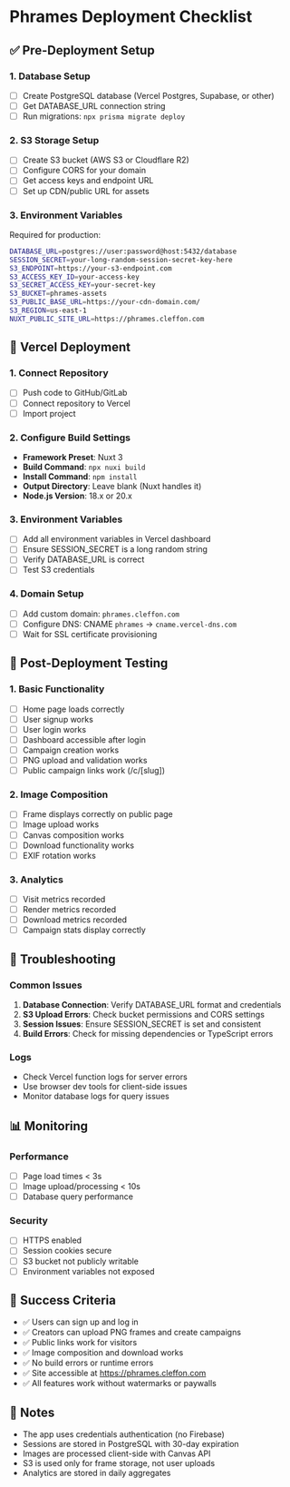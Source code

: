 # Phrames Deployment Checklist

## ✅ Pre-Deployment Setup

### 1. Database Setup
- [ ] Create PostgreSQL database (Vercel Postgres, Supabase, or other)
- [ ] Get DATABASE_URL connection string
- [ ] Run migrations: `npx prisma migrate deploy`

### 2. S3 Storage Setup
- [ ] Create S3 bucket (AWS S3 or Cloudflare R2)
- [ ] Configure CORS for your domain
- [ ] Get access keys and endpoint URL
- [ ] Set up CDN/public URL for assets

### 3. Environment Variables
Required for production:

```bash
DATABASE_URL=postgres://user:password@host:5432/database
SESSION_SECRET=your-long-random-session-secret-key-here
S3_ENDPOINT=https://your-s3-endpoint.com
S3_ACCESS_KEY_ID=your-access-key
S3_SECRET_ACCESS_KEY=your-secret-key
S3_BUCKET=phrames-assets
S3_PUBLIC_BASE_URL=https://your-cdn-domain.com/
S3_REGION=us-east-1
NUXT_PUBLIC_SITE_URL=https://phrames.cleffon.com
```

## 🚀 Vercel Deployment

### 1. Connect Repository
- [ ] Push code to GitHub/GitLab
- [ ] Connect repository to Vercel
- [ ] Import project

### 2. Configure Build Settings
- **Framework Preset**: Nuxt 3
- **Build Command**: `npx nuxi build`
- **Install Command**: `npm install`
- **Output Directory**: Leave blank (Nuxt handles it)
- **Node.js Version**: 18.x or 20.x

### 3. Environment Variables
- [ ] Add all environment variables in Vercel dashboard
- [ ] Ensure SESSION_SECRET is a long random string
- [ ] Verify DATABASE_URL is correct
- [ ] Test S3 credentials

### 4. Domain Setup
- [ ] Add custom domain: `phrames.cleffon.com`
- [ ] Configure DNS: CNAME `phrames` → `cname.vercel-dns.com`
- [ ] Wait for SSL certificate provisioning

## 🧪 Post-Deployment Testing

### 1. Basic Functionality
- [ ] Home page loads correctly
- [ ] User signup works
- [ ] User login works
- [ ] Dashboard accessible after login
- [ ] Campaign creation works
- [ ] PNG upload and validation works
- [ ] Public campaign links work (/c/[slug])

### 2. Image Composition
- [ ] Frame displays correctly on public page
- [ ] Image upload works
- [ ] Canvas composition works
- [ ] Download functionality works
- [ ] EXIF rotation works

### 3. Analytics
- [ ] Visit metrics recorded
- [ ] Render metrics recorded
- [ ] Download metrics recorded
- [ ] Campaign stats display correctly

## 🔧 Troubleshooting

### Common Issues
1. **Database Connection**: Verify DATABASE_URL format and credentials
2. **S3 Upload Errors**: Check bucket permissions and CORS settings
3. **Session Issues**: Ensure SESSION_SECRET is set and consistent
4. **Build Errors**: Check for missing dependencies or TypeScript errors

### Logs
- Check Vercel function logs for server errors
- Use browser dev tools for client-side issues
- Monitor database logs for query issues

## 📊 Monitoring

### Performance
- [ ] Page load times < 3s
- [ ] Image upload/processing < 10s
- [ ] Database query performance

### Security
- [ ] HTTPS enabled
- [ ] Session cookies secure
- [ ] S3 bucket not publicly writable
- [ ] Environment variables not exposed

## 🎯 Success Criteria

- ✅ Users can sign up and log in
- ✅ Creators can upload PNG frames and create campaigns
- ✅ Public links work for visitors
- ✅ Image composition and download works
- ✅ No build errors or runtime errors
- ✅ Site accessible at https://phrames.cleffon.com
- ✅ All features work without watermarks or paywalls

## 📝 Notes

- The app uses credentials authentication (no Firebase)
- Sessions are stored in PostgreSQL with 30-day expiration
- Images are processed client-side with Canvas API
- S3 is used only for frame storage, not user uploads
- Analytics are stored in daily aggregates